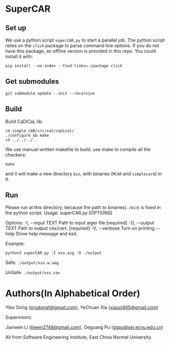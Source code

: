 # SuperCAR


## Set up
We use a python script `superCAR.py` to start a parallel job.
The python script relies on the `click` package to parse command line options.
If you do not have this package, an offline version is provided in this repo.
You could install it with:
```
pip install --no-index --find-links=./package click
```

## Get submodules
```
git submodule update --init --recursive
```
## Build
Build CaDiCaL lib:
```
cd simple_CAR/src/sat/cadical/
./configure && make
cd ../../../..
```
We use manual-written makefile to build.
use make to compile all the checkers:
```
make
```
and it will make a new directory `bin`, with binaries (`MCAR` and `simplecar`s) in it.

## Run
Please run at this directory, because the path to binaries(`./bin`) is fixed in the python script.
Usage: superCAR.py [OPTIONS]

Options:
  -I, --input TEXT   Path to input aiger file  [required]
  -O, --output TEXT  Path to output cex/cert. [required]
  -V, --verbose      Turn on printing
  --help             Show help message and exit.

Example:
```
python3 superCAR.py -I xxx.aig -O ./output
```
Safe: ```./output/xxx.w.aag```

UnSafe: ```./output/xxx.cex```

# Authors(In Alphabetical Order)

Yibo Dong (prodongf@gmail.com), YeChuan Xia (xiaozi465@gmail.com)

Supervisors:

Jianwen Li (lijwen2748@gmail.com), Geguang Pu (ggpu@sei.ecnu.edu.cn)

All from Software Engineering Institute, East China Normal University.